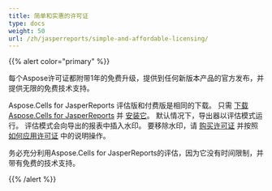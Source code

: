 ```yaml
---
title: 简单和实惠的许可证
type: docs
weight: 50
url: /zh/jasperreports/simple-and-affordable-licensing/
---
```


{{% alert color="primary" %}}

每个Aspose许可证都附带1年的免费升级，提供到任何新版本产品的官方发布，并提供无限的免费技术支持。

Aspose.Cells for JasperReports 评估版和付费版是相同的下载。 只需 [下载Aspose.Cells for JasperReports](https://downloads.aspose.com/cells/jasperreports) 并 [安装它](/cells/zh/jasperreports/installation/)。 默认情况下，导出器以评估模式运行。 评估模式会向导出的报表中插入水印。 要移除水印，请 [购买许可证](https://purchase.aspose.com/buy) 并按照 [如何应用许可证](/cells/zh/jasperreports/licensing/) 中的说明操作。

务必充分利用Aspose.Cells for JasperReports的评估，因为它没有时间限制，并带有免费的技术支持。

{{% /alert %}}
